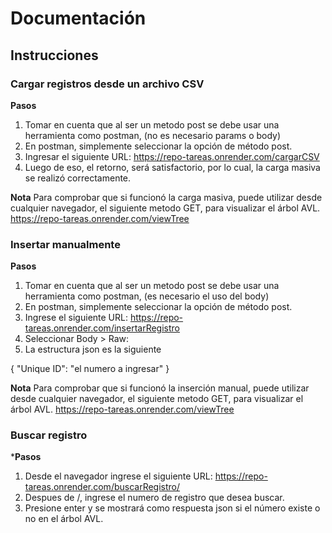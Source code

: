 # Documentación

## Instrucciones

### Cargar registros desde un archivo CSV

**Pasos**

1. Tomar en cuenta que al ser un metodo post se debe usar una herramienta como postman, (no es necesario params o body)
2. En postman, simplemente seleccionar la opción de método post. 
3. Ingresar el siguiente URL: https://repo-tareas.onrender.com/cargarCSV
4. Luego de eso, el retorno, será satisfactorio, por lo cual, la carga masiva se realizó correctamente. 

**Nota**
Para comprobar que si funcionó la carga masiva, puede utilizar desde cualquier navegador, el siguiente metodo GET, para visualizar el árbol AVL. 
https://repo-tareas.onrender.com/viewTree

### Insertar manualmente

**Pasos**
1. Tomar en cuenta que al ser un metodo post se debe usar una herramienta como postman, (es necesario el uso del body)
2. En postman, simplemente seleccionar la opción de método post. 
3. Ingrese el siguiente URL: https://repo-tareas.onrender.com/insertarRegistro
4. Seleccionar Body > Raw: 
5. La estructura json es la siguiente

{
    "Unique ID": "el numero a ingresar"
}

**Nota**
Para comprobar que si funcionó la inserción manual, puede utilizar desde cualquier navegador, el siguiente metodo GET, para visualizar el árbol AVL. 
https://repo-tareas.onrender.com/viewTree

### Buscar registro

***Pasos**
1. Desde el navegador ingrese el siguiente URL: https://repo-tareas.onrender.com/buscarRegistro/
2. Despues de /, ingrese el numero de registro que desea buscar.
3. Presione enter y se mostrará como respuesta json si el número existe o no en el árbol AVL.
